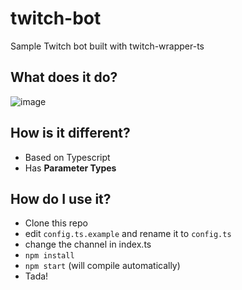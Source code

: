 # twitch-bot
Sample Twitch bot built with twitch-wrapper-ts
## What does it do?
![image](https://screenshotscdn.firefoxusercontent.com/images/a417d587-d9b3-4aac-abae-fa6808a15a28.png)
## How is it different?
- Based on Typescript
- Has **Parameter Types**
## How do I use it?
- Clone this repo
- edit `config.ts.example` and rename it to `config.ts`
- change the channel in index.ts
- `npm install`
- `npm start` (will compile automatically)
- Tada!